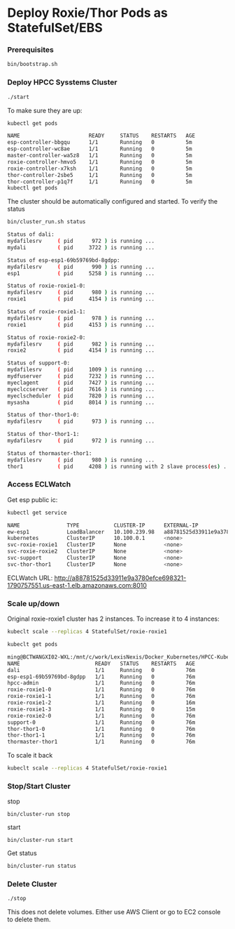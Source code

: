 # Deploy Roxie/Thor Pods as StatefulSet/EBS

### Prerequisites ###
```sh
bin/bootstrap.sh
```

### Deploy HPCC Sysstems Cluster
```sh
./start
```
To make sure they are up:
```sh
kubectl get pods

NAME                      READY     STATUS    RESTARTS   AGE
esp-controller-bbgqu      1/1       Running   0          5m
esp-controller-wc8ae      1/1       Running   0          5m
master-controller-wa5z8   1/1       Running   0          5m
roxie-controller-hmvo5    1/1       Running   0          5m
roxie-controller-x7ksh    1/1       Running   0          5m
thor-controller-2sbe5     1/1       Running   0          5m
thor-controller-p1q7f     1/1       Running   0          5m
kubectl get pods 

```

The cluster should be automatically configured and started.
To verify the status
```sh
bin/cluster_run.sh status

Status of dali:
mydafilesrv     ( pid      972 ) is running ...
mydali          ( pid     3722 ) is running ...

Status of esp-esp1-69b59769bd-8gdpp:
mydafilesrv     ( pid      990 ) is running ...
esp1            ( pid     5258 ) is running ...

Status of roxie-roxie1-0:
mydafilesrv     ( pid      980 ) is running ...
roxie1          ( pid     4154 ) is running ...

Status of roxie-roxie1-1:
mydafilesrv     ( pid      978 ) is running ...
roxie1          ( pid     4153 ) is running ...

Status of roxie-roxie2-0:
mydafilesrv     ( pid      982 ) is running ...
roxie2          ( pid     4154 ) is running ...

Status of support-0:
mydafilesrv     ( pid     1009 ) is running ...
mydfuserver     ( pid     7232 ) is running ...
myeclagent      ( pid     7427 ) is running ...
myeclccserver   ( pid     7616 ) is running ...
myeclscheduler  ( pid     7820 ) is running ...
mysasha         ( pid     8014 ) is running ...

Status of thor-thor1-0:
mydafilesrv     ( pid      973 ) is running ...

Status of thor-thor1-1:
mydafilesrv     ( pid      972 ) is running ...

Status of thormaster-thor1:
mydafilesrv     ( pid      980 ) is running ...
thor1           ( pid     4208 ) is running with 2 slave process(es) ...
```


### Access ECLWatch ###
Get esp public ic:
```sh
kubectl get service

NAME               TYPE           CLUSTER-IP      EXTERNAL-IP                                                               PORT(S)          AGE
ew-esp1            LoadBalancer   10.100.239.98   a88781525d33911e9a3780efce698321-1790757551.us-east-1.elb.amazonaws.com   8010:32534/TCP   78m
kubernetes         ClusterIP      10.100.0.1      <none>                                                                    443/TCP          3h12m
svc-roxie-roxie1   ClusterIP      None            <none>                                                                    <none>           78m
svc-roxie-roxie2   ClusterIP      None            <none>                                                                    <none>           78m
svc-support        ClusterIP      None            <none>                                                                    <none>           78m
svc-thor-thor1     ClusterIP      None            <none>                                                                    <none>           78m

```
ECLWatch URL: http://a88781525d33911e9a3780efce698321-1790757551.us-east-1.elb.amazonaws.com:8010

### Scale up/down ###
Original roxie-roxie1 cluster has 2 instances. To increase it to 4 instances:
```sh
kubeclt scale --replicas 4 StatefulSet/roxie-roxie1

kubeclt get pods

ming@BCTWANGXI02-WXL:/mnt/c/work/LexisNexis/Docker_Kubernetes/HPCC-Kubernetes$ kubectl get pods
NAME                        READY   STATUS    RESTARTS   AGE
dali                        1/1     Running   0          76m
esp-esp1-69b59769bd-8gdpp   1/1     Running   0          76m
hpcc-admin                  1/1     Running   0          76m
roxie-roxie1-0              1/1     Running   0          76m
roxie-roxie1-1              1/1     Running   0          76m
roxie-roxie1-2              1/1     Running   0          16m
roxie-roxie1-3              1/1     Running   0          15m
roxie-roxie2-0              1/1     Running   0          76m
support-0                   1/1     Running   0          76m
thor-thor1-0                1/1     Running   0          76m
thor-thor1-1                1/1     Running   0          76m
thormaster-thor1            1/1     Running   0          76m

```
To scale it back
```sh
kubeclt scale --replicas 4 StatefulSet/roxie-roxie1
```


### Stop/Start Cluster ###
stop
```ah
bin/cluster-run stop
```
start
```ah
bin/cluster-run start
```

Get status
```sh
bin/cluster-run status

```

### Delete Cluster ###
```sh
./stop
```
This does not delete volumes. Either use AWS Client or go to EC2 console to delete them.


